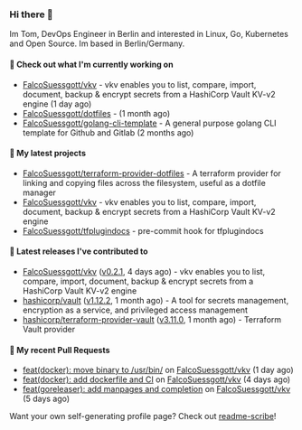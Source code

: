 ### Hi there 👋

Im Tom, DevOps Engineer in Berlin and interested in Linux, Go, Kubernetes and Open Source.
Im based in Berlin/Germany.

#### 👷 Check out what I'm currently working on

- [FalcoSuessgott/vkv](https://github.com/FalcoSuessgott/vkv) - vkv enables you to list, compare, import, document, backup &amp; encrypt secrets from a HashiCorp Vault KV-v2 engine (1 day ago)
- [FalcoSuessgott/dotfiles](https://github.com/FalcoSuessgott/dotfiles) -  (1 month ago)
- [FalcoSuessgott/golang-cli-template](https://github.com/FalcoSuessgott/golang-cli-template) - A general purpose golang CLI  template for Github and Gitlab (2 months ago)

#### 🌱 My latest projects

- [FalcoSuessgott/terraform-provider-dotfiles](https://github.com/FalcoSuessgott/terraform-provider-dotfiles) - A terraform provider for linking and copying files across the filesystem, useful as a dotfile manager
- [FalcoSuessgott/vkv](https://github.com/FalcoSuessgott/vkv) - vkv enables you to list, compare, import, document, backup &amp; encrypt secrets from a HashiCorp Vault KV-v2 engine
- [FalcoSuessgott/tfplugindocs](https://github.com/FalcoSuessgott/tfplugindocs) - pre-commit hook for tfplugindocs

#### 🔭 Latest releases I've contributed to

- [FalcoSuessgott/vkv](https://github.com/FalcoSuessgott/vkv) ([v0.2.1](https://github.com/FalcoSuessgott/vkv/releases/tag/v0.2.1), 4 days ago) - vkv enables you to list, compare, import, document, backup &amp; encrypt secrets from a HashiCorp Vault KV-v2 engine
- [hashicorp/vault](https://github.com/hashicorp/vault) ([v1.12.2](https://github.com/hashicorp/vault/releases/tag/v1.12.2), 1 month ago) - A tool for secrets management, encryption as a service, and privileged access management
- [hashicorp/terraform-provider-vault](https://github.com/hashicorp/terraform-provider-vault) ([v3.11.0](https://github.com/hashicorp/terraform-provider-vault/releases/tag/v3.11.0), 1 month ago) - Terraform Vault provider

#### 🔨 My recent Pull Requests

- [feat(docker): move binary to /usr/bin/](https://github.com/FalcoSuessgott/vkv/pull/117) on [FalcoSuessgott/vkv](https://github.com/FalcoSuessgott/vkv) (1 day ago)
- [feat(docker): add dockerfile and CI](https://github.com/FalcoSuessgott/vkv/pull/115) on [FalcoSuessgott/vkv](https://github.com/FalcoSuessgott/vkv) (4 days ago)
- [feat(goreleaser): add manpages and completion](https://github.com/FalcoSuessgott/vkv/pull/114) on [FalcoSuessgott/vkv](https://github.com/FalcoSuessgott/vkv) (5 days ago)

Want your own self-generating profile page? Check out [readme-scribe](https://github.com/muesli/readme-scribe)!